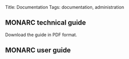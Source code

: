 Title: Documentation
Tags: documentation, administration

MONARC technical guide
----------------------

Download the guide in PDF format.


MONARC user guide
-----------------
